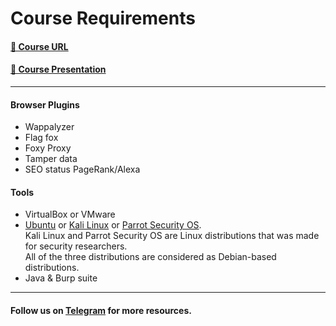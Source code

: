 # Course Requirements

#### [🔗 Course URL](https://www.youtube.com/playlist?list=PLv7cogHXoVhXvHPzIl1dWtBiYUAL8baHj)
#### [📄 Course Presentation](Images/Course_Presentation.pdf)

***

#### Browser Plugins

* Wappalyzer
* Flag fox
* Foxy Proxy
* Tamper data
* SEO status PageRank/Alexa

#### Tools

* VirtualBox or VMware
* [Ubuntu](https://ubuntu.com/) or [Kali Linux](https://www.kali.org/) or [Parrot Security OS](https://parrotsec.org/).\
  Kali Linux and Parrot Security OS are Linux distributions that was made for security researchers.\
  All of the three distributions are considered as Debian-based distributions.
* Java & Burp suite

***

#### Follow us on [Telegram](https://t.me/yanfa3/29) for more resources.
